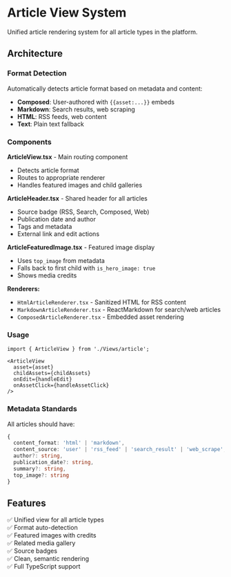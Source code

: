 # Article View System

Unified article rendering system for all article types in the platform.

## Architecture

### Format Detection
Automatically detects article format based on metadata and content:
- **Composed**: User-authored with `{{asset:...}}` embeds
- **Markdown**: Search results, web scraping
- **HTML**: RSS feeds, web content
- **Text**: Plain text fallback

### Components

**ArticleView.tsx** - Main routing component
- Detects article format
- Routes to appropriate renderer
- Handles featured images and child galleries

**ArticleHeader.tsx** - Shared header for all articles
- Source badge (RSS, Search, Composed, Web)
- Publication date and author
- Tags and metadata
- External link and edit actions

**ArticleFeaturedImage.tsx** - Featured image display
- Uses `top_image` from metadata
- Falls back to first child with `is_hero_image: true`
- Shows media credits

**Renderers:**
- `HtmlArticleRenderer.tsx` - Sanitized HTML for RSS content
- `MarkdownArticleRenderer.tsx` - ReactMarkdown for search/web articles
- `ComposedArticleRenderer.tsx` - Embedded asset rendering

### Usage

```tsx
import { ArticleView } from './Views/article';

<ArticleView
  asset={asset}
  childAssets={childAssets}
  onEdit={handleEdit}
  onAssetClick={handleAssetClick}
/>
```

### Metadata Standards

All articles should have:
```typescript
{
  content_format: 'html' | 'markdown',
  content_source: 'user' | 'rss_feed' | 'search_result' | 'web_scrape',
  author?: string,
  publication_date?: string,
  summary?: string,
  top_image?: string
}
```

## Features

✅ Unified view for all article types  
✅ Format auto-detection  
✅ Featured images with credits  
✅ Related media gallery  
✅ Source badges  
✅ Clean, semantic rendering  
✅ Full TypeScript support
